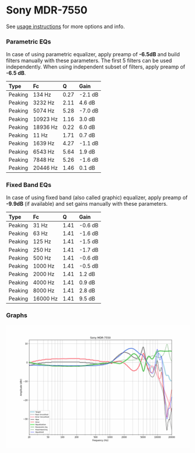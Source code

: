 # Sony MDR-7550
See [usage instructions](https://github.com/jaakkopasanen/AutoEq#usage) for more options and info.

### Parametric EQs
In case of using parametric equalizer, apply preamp of **-6.5dB** and build filters manually
with these parameters. The first 5 filters can be used independently.
When using independent subset of filters, apply preamp of **-6.5 dB**.

| Type    | Fc       |    Q | Gain    |
|:--------|:---------|:-----|:--------|
| Peaking | 134 Hz   | 0.27 | -2.1 dB |
| Peaking | 3232 Hz  | 2.11 | 4.6 dB  |
| Peaking | 5074 Hz  | 5.28 | -7.0 dB |
| Peaking | 10923 Hz | 1.16 | 3.0 dB  |
| Peaking | 18936 Hz | 0.22 | 6.0 dB  |
| Peaking | 11 Hz    | 1.71 | 0.7 dB  |
| Peaking | 1639 Hz  | 4.27 | -1.1 dB |
| Peaking | 6543 Hz  | 5.64 | 1.9 dB  |
| Peaking | 7848 Hz  | 5.26 | -1.6 dB |
| Peaking | 20446 Hz | 1.46 | 0.1 dB  |

### Fixed Band EQs
In case of using fixed band (also called graphic) equalizer, apply preamp of **-9.9dB**
(if available) and set gains manually with these parameters.

| Type    | Fc       |    Q | Gain    |
|:--------|:---------|:-----|:--------|
| Peaking | 31 Hz    | 1.41 | -0.6 dB |
| Peaking | 63 Hz    | 1.41 | -1.6 dB |
| Peaking | 125 Hz   | 1.41 | -1.5 dB |
| Peaking | 250 Hz   | 1.41 | -1.7 dB |
| Peaking | 500 Hz   | 1.41 | -0.6 dB |
| Peaking | 1000 Hz  | 1.41 | -0.5 dB |
| Peaking | 2000 Hz  | 1.41 | 1.2 dB  |
| Peaking | 4000 Hz  | 1.41 | 0.9 dB  |
| Peaking | 8000 Hz  | 1.41 | 2.8 dB  |
| Peaking | 16000 Hz | 1.41 | 9.5 dB  |

### Graphs
![](./Sony%20MDR-7550.png)